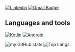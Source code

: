 
[![Linkedin](https://img.shields.io/badge/LinkedIn-0077B5?style=for-the-badge&logo=linkedin&logoColor=white)](https://www.linkedin.com/in/osemwota/)
[![Gmail Badge](https://img.shields.io/badge/Gmail-D14836?style=for-the-badge&logo=gmail&logoColor=white&link=mailto:david.osemwota@gmail.com)](mailto:david.osemwota@gmail.com)
## Languages and tools
[![Kotlin](https://img.shields.io/badge/Kotlin-0095D5?&style=for-the-badge&logo=kotlin&logoColor=white)](<on click url>)
[![Android](https://img.shields.io/badge/Android-3DDC84?style=for-the-badge&logo=android&logoColor=white)](<on click url>)

![my GitHub stats](https://github-readme-stats.vercel.app/api?username=david-oh-git)
![Top Langs](https://github-readme-stats.vercel.app/api/top-langs/?username=david-oh-git&hide=TeX&layout=compact)





